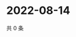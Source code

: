 # 2022-08-14

共 0 条

<!-- BEGIN WEIBO -->
<!-- 最后更新时间 Sun Aug 14 2022 09:40:38 GMT+0800 (China Standard Time) -->

<!-- END WEIBO -->
